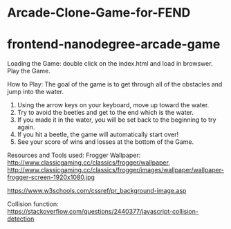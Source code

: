 # Arcade-Clone-Game-for-FEND

frontend-nanodegree-arcade-game
===============================

Loading the Game:
double click on the index.html and load in browswer.
Play the Game.

How to Play:
The goal of the game is to get through all of the obstacles and jump into the water.

1. Using the arrow keys on your keyboard, move up toward the water.
2. Try to avoid the beetles and get to the end which is the water.
3. If you made it in the water, you will be set back to the beginning to try again.
4. If you hit a beetle, the game will automatically start over!
5. See your score of wins and losses at the bottom of the Game.

Resources and Tools used:
Frogger Wallpaper: http://www.classicgaming.cc/classics/frogger/wallpaper, http://www.classicgaming.cc/classics/frogger/images/wallpaper/wallpaper-frogger-screen-1920x1080.jpg

https://www.w3schools.com/cssref/pr_background-image.asp

Collision function: https://stackoverflow.com/questions/2440377/javascript-collision-detection
